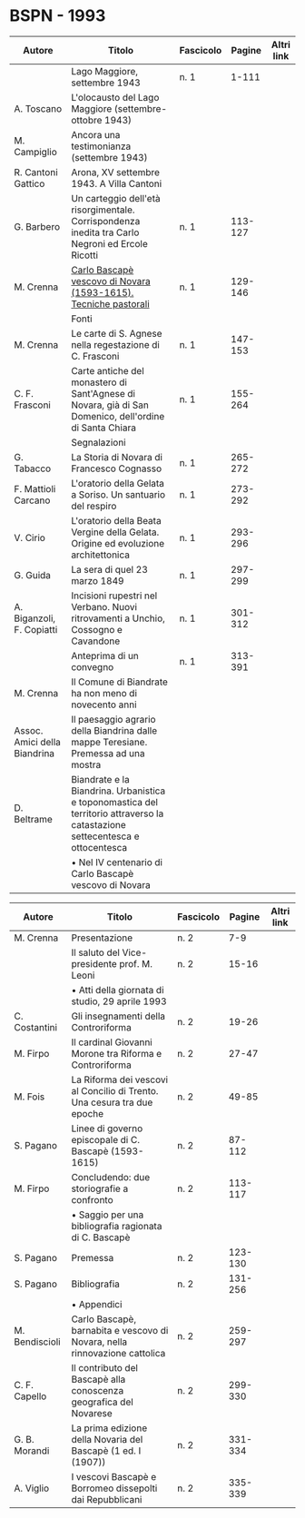 # BSPN - 1993

| Autore                       | Titolo                                                                                                                       | Fascicolo | Pagine  | Altri link |
|------------------------------|------------------------------------------------------------------------------------------------------------------------------|-----------|---------|------------|
|                              | Lago Maggiore, settembre 1943                                                                                                | n. 1      | 1-111   |            |
| A. Toscano                   | L'olocausto del Lago Maggiore (settembre-ottobre 1943)                                                                       |           |         |            |
| M. Campiglio                 | Ancora una testimonianza (settembre 1943)                                                                                    |           |         |            |
| R. Cantoni Gattico           | Arona, XV settembre 1943. A Villa Cantoni                                                                                    |           |         |            |
| G. Barbero                   | Un carteggio dell'età risorgimentale. Corrispondenza inedita tra Carlo Negroni ed Ercole Ricotti                             | n. 1      | 113-127 |            |
| M. Crenna                    | [Carlo Bascapè vescovo di Novara (1593-1615). Tecniche pastorali](https://en.calameo.com/read/0047331289b83694467e1)         | n. 1      | 129-146 |            |
|                              | Fonti                                                                                                                        |           |         |            |
| M. Crenna                    | Le carte di S. Agnese nella regestazione di C. Frasconi                                                                      | n. 1      | 147-153 |            |
| C. F. Frasconi               | Carte antiche del monastero di Sant'Agnese di Novara, già di San Domenico, dell'ordine di Santa Chiara                       | n. 1      | 155-264 |            |
|                              | Segnalazioni                                                                                                                 |           |         |            |
| G. Tabacco                   | La Storia di Novara di Francesco Cognasso                                                                                    | n. 1      | 265-272 |            |
| F. Mattioli Carcano          | L'oratorio della Gelata a Soriso. Un santuario del respiro                                                                   | n. 1      | 273-292 |            |
| V. Cirio                     | L'oratorio della Beata Vergine della Gelata. Origine ed evoluzione architettonica                                            | n. 1      | 293-296 |            |
| G. Guida                     | La sera di quel 23 marzo 1849                                                                                                | n. 1      | 297-299 |            |
| A. Biganzoli, F. Copiatti    | Incisioni rupestri nel Verbano. Nuovi ritrovamenti a Unchio, Cossogno e Cavandone                                            | n. 1      | 301-312 |            |
|                              | Anteprima di un convegno                                                                                                     | n. 1      | 313-391 |            |
| M. Crenna                    | Il Comune di Biandrate ha non meno di novecento anni                                                                         |           |         |            |
| Assoc. Amici della Biandrina | Il paesaggio agrario della Biandrina dalle mappe Teresiane. Premessa ad una mostra                                           |           |         |            |
| D. Beltrame                  | Biandrate e la Biandrina. Urbanistica e toponomastica del territorio attraverso la catastazione settecentesca e ottocentesca |           |         |            |
|                              | • Nel IV centenario di Carlo Bascapè vescovo di Novara                                                                       |           |         |            |

| Autore         | Titolo                                                                     | Fascicolo | Pagine  | Altri link |
|----------------|----------------------------------------------------------------------------|-----------|---------|------------|
| M. Crenna      | Presentazione                                                              | n. 2      | 7-9     |            |
|                | Il saluto del Vice-presidente prof. M. Leoni                               | n. 2      | 15-16   |            |
|                | • Atti della giornata di studio, 29 aprile 1993                            |           |         |            |
| C. Costantini  | Gli insegnamenti della Controriforma                                       | n. 2      | 19-26   |            |
| M. Firpo       | Il cardinal Giovanni Morone tra Riforma e Controriforma                    | n. 2      | 27-47   |            |
| M. Fois        | La Riforma dei vescovi al Concilio di Trento. Una cesura tra due epoche    | n. 2      | 49-85   |            |
| S. Pagano      | Linee di governo episcopale di C. Bascapè (1593-1615)                      | n. 2      | 87-112  |            |
| M. Firpo       | Concludendo: due storiografie a confronto                                  | n. 2      | 113-117 |            |
|                | • Saggio per una bibliografia ragionata di C. Bascapè                      |           |         |            |
| S. Pagano      | Premessa                                                                   | n. 2      | 123-130 |            |
| S. Pagano      | Bibliografia                                                               | n. 2      | 131-256 |            |
|                | • Appendici                                                                |           |         |            |
| M. Bendiscioli | Carlo Bascapè, barnabita e vescovo di Novara, nella rinnovazione cattolica | n. 2      | 259-297 |            |
| C. F. Capello  | Il contributo del Bascapè alla conoscenza geografica del Novarese          | n. 2      | 299-330 |            |
| G. B. Morandi  | La prima edizione della Novaria del Bascapè (1 ed. I (1907))               | n. 2      | 331-334 |            |
| A. Viglio      | I vescovi Bascapè e Borromeo dissepolti dai Repubblicani                   | n. 2      | 335-339 |            |

